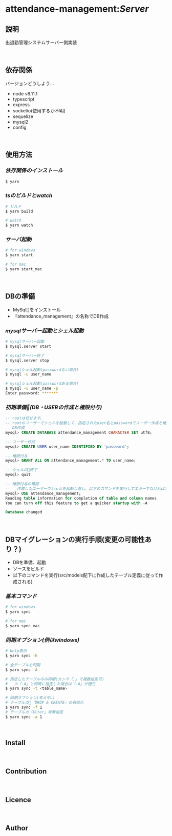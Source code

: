 # attendance-management:*Server*
<!--
  箇条書き「* 〜〜」のあとは一行空ける
-->
## **説明**
出退勤管理システムサーバー側実装

<br/>

## **依存関係**
バージョンどうしよう…
* node v8.11.1
* typescript
* express
* socketio(使用するか不明)
* sequelize
* mysql2
* config

<br/>

## **使用方法**
### *依存関係のインストール*
```sh
$ yarn
```
### *tsのビルドとwatch*
```sh
# ビルド
$ yarn build

# watch
$ yarn watch
```

### *サーバ起動*
```sh
# for windows
$ yarn start

# for mac
$ yarn start_mac
```

<br/>

## **DBの準備**
* MySql[]をインストール
* 『attendance_management』の名称でDB作成

### *mysqlサーバー起動とシェル起動*
```sh
# mysqlサーバー起動
$ mysql.server start

# mysqlサーバー終了
$ mysql.server stop

# mysqlシェル起動(passwordない場合)
$ mysql -u user_name

# mysqlシェル起動(passwordある場合)
$ mysql -u user_name -p
Enter password: *******
```

### *初期準備(DB・USERの作成と権限付与)*
```sql
-- rootは任せます。
-- rootのユーザーでシェルを起動して、指定されたuser名とpasswordでユーザー作成と権限付与
-- DB作成
mysql> CREATE DATABASE attendance_management CHARACTER SET utf8;

-- ユーザー作成
mysql> CREATE USER user_name IDENTIFIED BY 'password';

-- 権限付与
mysql> GRANT ALL ON attendance_management.* TO user_name;

-- シェルの終了
mysql> quit

-- 権限付与の確認
--   作成したユーザーでシェルを起動し直し、以下のコマンドを実行してエラーでなければオケ
mysql> USE attendance_management;
Reading table information for completion of table and column names
You can turn off this feature to get a quicker startup with -A

Database changed
```

<br/>

## **DBマイグレーションの実行手順(変更の可能性あり？)**
* DBを準備、起動
* ソースをビルド
* 以下のコマンドを実行(src/models配下に作成したテーブル定義に従って作成される)

### *基本コマンド*
```sh
# for windows
$ yarn sync

# for mac
$ yarn sync_mac
```

### *同期オプション(例はwindows)*
```sh
# help表示
$ yarn sync -h

# 全テーブルを同期
$ yarn sync -A

# 指定したテーブルのみ同期(カンマ「,」で複数指定可)
#   ※「-A」と同時に指定した場合は「-A」が優先
$ yarn sync -t <table_name>

# 同期オプション(考え中…)
# テーブルの「DROP & CREATE」の有効化
$ yarn sync -f 1
# テーブルの「Alter」有無指定
$ yarn sync -a 1
```

<br/>

## **Install**

<br/>

## **Contribution**

<br/>

## **Licence**

<br/>

## **Author**
